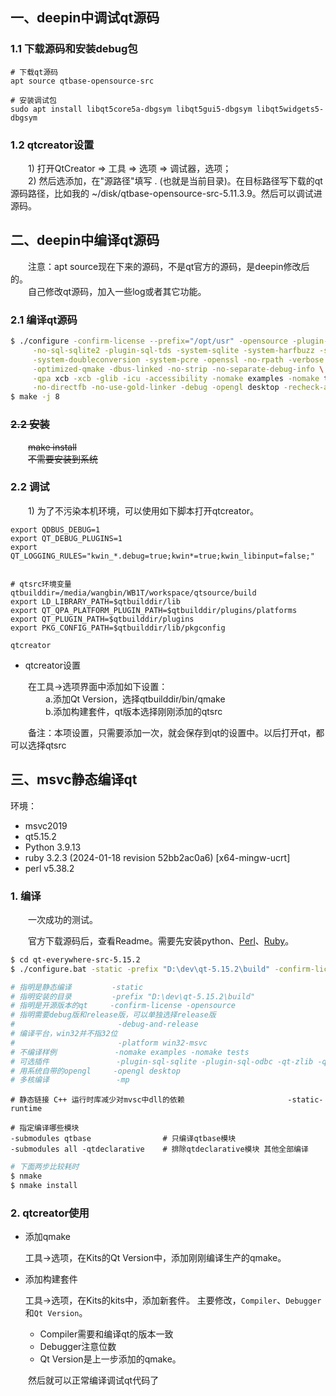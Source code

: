

## 一、deepin中调试qt源码

### 1.1 下载源码和安装debug包

```shell
# 下载qt源码
apt source qtbase-opensource-src            

# 安装调试包
sudo apt install libqt5core5a-dbgsym libqt5gui5-dbgsym libqt5widgets5-dbgsym
```

### 1.2 qtcreator设置

&emsp;&emsp;1) 打开QtCreator => 工具 => 选项 => 调试器，选项；    
&emsp;&emsp;2) 然后选添加，在"源路径"填写 . (也就是当前目录)。在目标路径写下载的qt源码路径，比如我的 ~/disk/qtbase-opensource-src-5.11.3.9。然后可以调试进源码。

## 二、deepin中编译qt源码

&emsp;&emsp;注意：apt source现在下来的源码，不是qt官方的源码，是deepin修改后的。  
&emsp;&emsp;自己修改qt源码，加入一些log或者其它功能。

### 2.1 编译qt源码

```bash
$ ./configure -confirm-license --prefix="/opt/usr" -opensource -plugin-sql-mysql -plugin-sql-sqlite \
     -no-sql-sqlite2 -plugin-sql-tds -system-sqlite -system-harfbuzz -system-zlib -system-libpng -system-\
     -system-doubleconversion -system-pcre -openssl -no-rpath -verbose \
     -optimized-qmake -dbus-linked -no-strip -no-separate-debug-info \
     -qpa xcb -xcb -glib -icu -accessibility -nomake examples -nomake tests \
     -no-directfb -no-use-gold-linker -debug -opengl desktop -recheck-all
$ make -j 8
```

### ~~2.2 安装~~

&emsp;&emsp;~~make install~~  
&emsp;&emsp;~~不需要安装到系统~~  

### 2.2 调试

&emsp;&emsp;1) 为了不污染本机环境，可以使用如下脚本打开qtcreator。

```shell
export QDBUS_DEBUG=1
export QT_DEBUG_PLUGINS=1
export QT_LOGGING_RULES="kwin_*.debug=true;kwin*=true;kwin_libinput=false;"


# qtsrc环境变量
qtbuilddir=/media/wangbin/WB1T/workspace/qtsource/build
export LD_LIBRARY_PATH=$qtbuilddir/lib
export QT_QPA_PLATFORM_PLUGIN_PATH=$qtbuilddir/plugins/platforms
export QT_PLUGIN_PATH=$qtbuilddir/plugins
export PKG_CONFIG_PATH=$qtbuilddir/lib/pkgconfig

qtcreator
```

+ qtcreator设置  
  
&emsp;&emsp;在工具->选项界面中添加如下设置：  
&emsp;&emsp;&emsp;&emsp;a.添加Qt Version，选择qtbuilddir/bin/qmake  
&emsp;&emsp;&emsp;&emsp;b.添加构建套件，qt版本选择刚刚添加的qtsrc 
  
&emsp;&emsp;备注：本项设置，只需要添加一次，就会保存到qt的设置中。以后打开qt，都可以选择qtsrc

## 三、msvc静态编译qt

环境：

+ msvc2019
+ qt5.15.2
+ Python 3.9.13
+ ruby 3.2.3 (2024-01-18 revision 52bb2ac0a6) [x64-mingw-ucrt]
+ perl v5.38.2


### 1. 编译

&emsp;&emsp;一次成功的测试。

&emsp;&emsp;官方下载源码后，查看Readme。需要先安装python、[Perl](https://strawberryperl.com/)、[Ruby](https://rubyinstaller.org/downloads/)。

```bash
$ cd qt-everywhere-src-5.15.2
$ ./configure.bat -static -prefix "D:\dev\qt-5.15.2\build" -confirm-license -opensource  -debug-and-release -platform win32-msvc  -nomake examples -nomake tests  -plugin-sql-sqlite -plugin-sql-odbc -qt-zlib -qt-libpng -qt-libjpeg -opengl desktop -mp

# 指明是静态编译         -static 
# 指明安装的目录         -prefix "D:\dev\qt-5.15.2\build" 
# 指明是开源版本的qt     -confirm-license -opensource  
# 指明需要debug版和release版，可以单独选择release版
#                       -debug-and-release 
# 编译平台，win32并不指32位
#                       -platform win32-msvc  
# 不编译样例             -nomake examples -nomake tests  
# 可选插件               -plugin-sql-sqlite -plugin-sql-odbc -qt-zlib -qt-libpng -qt-libjpeg 
# 用系统自带的opengl     -opengl desktop  
# 多核编译               -mp 
```

```
# 静态链接 C++ 运行时库减少对mvsc中dll的依赖                       -static-runtime

# 指定编译哪些模块 
-submodules qtbase                # 只编译qtbase模块
-submodules all -qtdeclarative    # 排除qtdeclarative模块 其他全部编译
```

```bash
# 下面两步比较耗时
$ nmake
$ nmake install
```

### 2. qtcreator使用

+ 添加qmake

  工具->选项，在Kits的Qt Version中，添加刚刚编译生产的qmake。

+ 添加构建套件

  工具->选项，在Kits的kits中，添加新套件。
  主要修改，```Compiler```、```Debugger```和```Qt Version```。

  - Compiler需要和编译qt的版本一致
  - Debugger注意位数
  - Qt Version是上一步添加的qmake。

&emsp;&emsp;然后就可以正常编译调试qt代码了